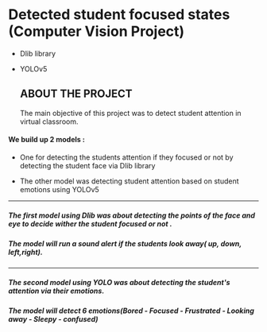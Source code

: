 # Detected student focused states (Computer Vision Project)
* Dlib library
* YOLOv5

  ## ABOUT THE PROJECT
  The main objective of this project was to detect student attention in virtual classroom.

#### We build up 2 models :
* One for detecting the students attention if they
focused or not by detecting the student face
via Dlib library

* The other model was detecting student
attention based on student emotions using
YOLOv5
---------------------------------------------------------------------------------------------------------------------------------------
##### The first model using Dlib was about detecting the points of the face and eye to decide wither the student focused or not . 
##### The model will run a sound alert if the students look away( up, down, left,right).
---------------------------------------------------------------------------------------------------------------------------------------
##### The second model using YOLO was about detecting the student's attention via their emotions.
##### The model will detect 6 emotions(Bored - Focused - Frustrated - Looking away - Sleepy - confused)
